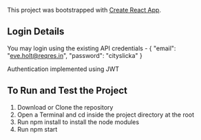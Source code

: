 This project was bootstrapped with [Create React App](https://github.com/facebook/create-react-app).


## Login Details
You may login using the existing API credentials - {
    "email": "eve.holt@reqres.in",
    "password": "cityslicka"
} 

Authentication implemented using JWT 

## To Run and Test the Project
1. Download or Clone the repository
2. Open a Terminal and cd inside the project directory at the root
3. Run npm install to install the node modules
4. Run npm start

